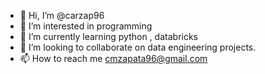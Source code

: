 - 👋 Hi, I’m @carzap96
- 👀 I’m interested in programming 
- 🌱 I’m currently learning python , databricks
- 💞️ I’m looking to collaborate on data engineering projects.
- 📫 How to reach me cmzapata96@gmail.com

<!---
carzap96/carzap96 is a ✨ special ✨ repository because its `README.md` (this file) appears on your GitHub profile.
You can click the Preview link to take a look at your changes.
--->
